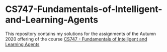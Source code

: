 # CS747-Fundamentals-of-Intelligent-and-Learning-Agents
This repository contains my solutions for the assignments of the Autumn 2020 offering of the course [CS747 - Fundamentals of Intelligent and Learning Agents](https://www.cse.iitb.ac.in/~shivaram/teaching/cs747-a2020/index.html)
